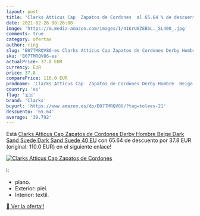 ```yaml
---
layout: post
title: 'Clarks Atticus Cap  Zapatos de Cordones  al 65.64 % de descuento'
date: 2021-02-26 08:26:08
image: 'https://m.media-amazon.com/images/I/41KrU8ZEBbL._SL400_.jpg'
comments: true
category: ofertas
author: ring
slug: 'B07TMRQV86-es Clarks Atticus Cap Zapatos de Cordones Derby Hombre Beige...'
sku: 'B07TMRQV86-es'
actualPrice: 37.8 EUR
currency: EUR
price: 37.8
comparePrice: 110.0 EUR
prodname: 'Clarks Atticus Cap  Zapatos de Cordones Derby Hombre  Beige  Dark Sand Suede Dark Sand Suede   40 EU'
country: 'es'
flag: '🇪🇸'
brand: 'Clarks'
buyurl: 'https://www.amazon.es/dp/B07TMRQV86/?tag=tolees-21'
descuento: '65.64'
average: '39.792'
---
```


Está [Clarks Atticus Cap  Zapatos de Cordones Derby Hombre  Beige  Dark Sand Suede Dark Sand Suede   40 EU](https://www.amazon.es/dp/B07TMRQV86/?tag=tolees-21) con 65.64 de descuento por 37.8 EUR (original: 110.0 EUR) en el siguiente enlace!

[![Clarks Atticus Cap  Zapatos de Cordones ](https://m.media-amazon.com/images/I/41KrU8ZEBbL._SL400_.jpg)](https://www.amazon.es/dp/B07TMRQV86/?tag=tolees-21)

ℹ️:

- plano.
- Exterior: piel.
- Interior: textil.

[🛒 Ver la oferta!!](https://www.amazon.es/dp/B07TMRQV86/?tag=tolees-21)
